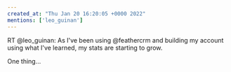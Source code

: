 ```yaml
---
created_at: "Thu Jan 20 16:20:05 +0000 2022"
mentions: ['leo_guinan']
---
```


RT @leo_guinan: As I've been using @feathercrm and building my account using what I've learned, my stats are starting to grow. 

One thing…